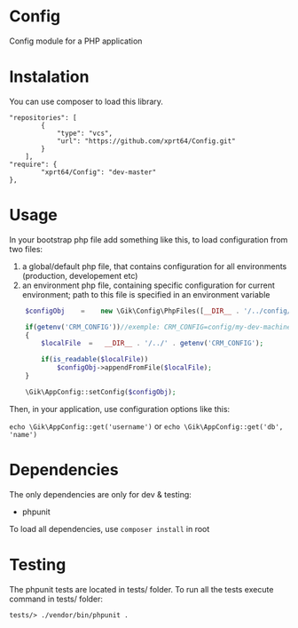 # Config
Config module for a PHP application

# Instalation

You can use composer to load this library.
```
"repositories": [
        {
            "type": "vcs",
            "url": "https://github.com/xprt64/Config.git"
        }
	],
"require": {
        "xprt64/Config": "dev-master"
},

```

# Usage
In your bootstrap php file add something like this, to load configuration from two files:
1. a global/default php file, that contains configuration for all environments (production, developement etc)
2. an environment php file, containing specific configuration for current environment; path to this file is
specified in an environment variable

```php
    $configObj    =    new \Gik\Config\PhpFiles([__DIR__ . '/../config/global.php']);

    if(getenv('CRM_CONFIG'))//exemple: CRM_CONFIG=config/my-dev-machine.php
    {
        $localFile  =   __DIR__ . '/../' . getenv('CRM_CONFIG');

        if(is_readable($localFile))
            $configObj->appendFromFile($localFile);
    }

    \Gik\AppConfig::setConfig($configObj);
```
Then, in your application, use configuration options like this:

`echo \Gik\AppConfig::get('username')` or `echo \Gik\AppConfig::get('db', 'name')`
# Dependencies
The only dependencies are only for dev & testing:
 - phpunit

To load all dependencies, use `composer install` in root
# Testing
The phpunit tests are located in tests/ folder. To run all the tests execute command in tests/ folder:

`tests/> ./vendor/bin/phpunit .`